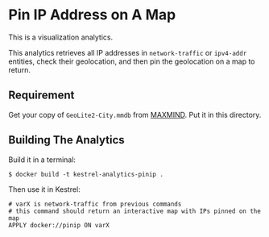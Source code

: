 # Pin IP Address on A Map

This is a visualization analytics.

This analytics retrieves all IP addresses in `network-traffic` or
`ipv4-addr` entities, check their geolocation, and then pin the geolocation
on a map to return.

## Requirement

Get your copy of `GeoLite2-City.mmdb` from
[MAXMIND](https://dev.maxmind.com/geoip/geoip2/geolite2/). Put it in this
directory.

## Building The Analytics

Build it in a terminal:
```
$ docker build -t kestrel-analytics-pinip .
```

Then use it in Kestrel:
```
# varX is network-traffic from previous commands
# this command should return an interactive map with IPs pinned on the map
APPLY docker://pinip ON varX
```
